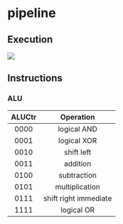 # pipeline
## Execution
![](https://i.imgur.com/9R9hVmb.png)


## Instructions

### ALU

| ALUCtr  |       Operation       |
| :-----: | :-------------------: |
|  0000   |      logical AND      |
|  0001   |      logical XOR      |
|  0010   |      shift left       |
|  0011   |        addition       |
|  0100   |       subtraction     |
|  0101   |     multiplication    |
|  0111   | shift right immediate |
|  1111   |      logical OR       |
